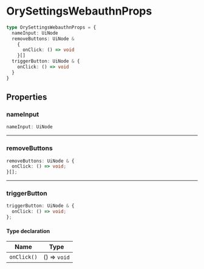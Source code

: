 # OrySettingsWebauthnProps

```ts
type OrySettingsWebauthnProps = {
  nameInput: UiNode
  removeButtons: UiNode &
    {
      onClick: () => void
    }[]
  triggerButton: UiNode & {
    onClick: () => void
  }
}
```

## Properties

### nameInput

```ts
nameInput: UiNode
```

---

### removeButtons

```ts
removeButtons: UiNode & {
  onClick: () => void;
}[];
```

---

### triggerButton

```ts
triggerButton: UiNode & {
  onClick: () => void;
};
```

#### Type declaration

| Name        | Type         |
| ----------- | ------------ |
| `onClick()` | () => `void` |

